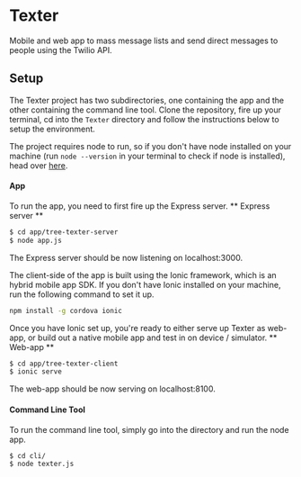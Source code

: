 # Texter

Mobile and web app to mass message lists and send direct messages to people using the Twilio API.


 
## Setup
The Texter project has two subdirectories, one containing the app and the other containing the command line tool. Clone the repository, fire up your terminal, cd into the `Texter` directory and follow the instructions below to setup the environment.

The project requires node to run, so if you don't have node installed on your machine (run `node --version` in your terminal to check if node is installed), head over [here](https://nodejs.org/download/). 


#### App
To run the app, you need to first fire up the Express server.
** Express server **
```bash
$ cd app/tree-texter-server
$ node app.js
```
The Express server should be now listening on localhost:3000.

The client-side of the app is built using the Ionic framework, which is an hybrid mobile app SDK. If you don't have Ionic installed on your machine, run the following command to set it up.
```bash
npm install -g cordova ionic
```
Once you have Ionic set up, you're ready to either serve up Texter as web-app, or build out a native mobile app and test in on device / simulator.
** Web-app **
```bash
$ cd app/tree-texter-client
$ ionic serve
```
The web-app should be now serving on localhost:8100.

#### Command Line Tool
To run the command line tool, simply go into the directory and run the node app.
```bash
$ cd cli/
$ node texter.js
```